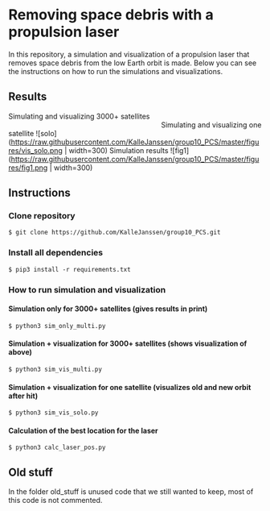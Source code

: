 # Removing space debris with a propulsion laser

In this repository, a simulation and visualization of a propulsion laser that removes space debris from the low Earth orbit is made. Below you can see the instructions on how to run the simulations and visualizations. 

## Results

Simulating and visualizing 3000+ satellites
<img scr="https://raw.githubusercontent.com/KalleJanssen/group10_PCS/master/figures/vis_multi.png"  width="300">
Simulating and visualizing one satellite
![solo](https://raw.githubusercontent.com/KalleJanssen/group10_PCS/master/figures/vis_solo.png | width=300)
Simulation results
![fig1](https://raw.githubusercontent.com/KalleJanssen/group10_PCS/master/figures/fig1.png | width=300)

## Instructions

### Clone repository
`$ git clone https://github.com/KalleJanssen/group10_PCS.git`

### Install all dependencies
`$ pip3 install -r requirements.txt`

### How to run simulation and visualization

#### Simulation only for 3000+ satellites (gives results in print)
`$ python3 sim_only_multi.py`

#### Simulation + visualization for 3000+ satellites (shows visualization of above)
`$ python3 sim_vis_multi.py`

#### Simulation + visualization for one satellite (visualizes old and new orbit after hit)
`$ python3 sim_vis_solo.py`

#### Calculation of the best location for the laser
`$ python3 calc_laser_pos.py`


## Old stuff
In the folder old_stuff is unused code that we still wanted to keep, most of this code is not commented.
